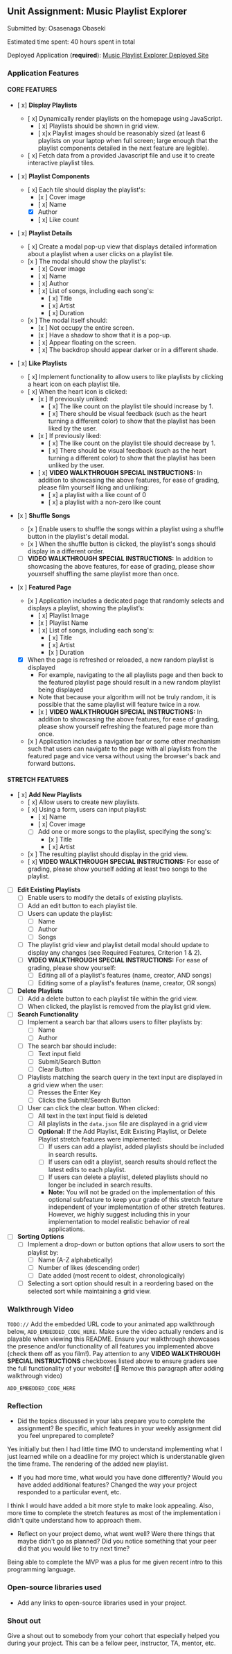 ## Unit Assignment: Music Playlist Explorer

Submitted by: Osasenaga Obaseki

Estimated time spent: 40 hours spent in total

Deployed Application (**required**): [Music Playlist Explorer Deployed Site](ADD_LINK_HERE)

### Application Features

#### CORE FEATURES

- [ x] **Display Playlists**
  - [ x] Dynamically render playlists on the homepage using JavaScript.
    - [ x] Playlists should be shown in grid view.
    - [ x]x Playlist images should be reasonably sized (at least 6 playlists on your laptop when full screen; large enough that the playlist components detailed in the next feature are legible).
  - [ x] Fetch data from a provided Javascript file and use it to create interactive playlist tiles.

- [ x] **Playlist Components**
  - [ x] Each tile should display the playlist's:
    - [x ] Cover image
    - [ x] Name
    - [x] Author
    - [ x] Like count

- [ x] **Playlist Details**
  - [ x] Create a modal pop-up view that displays detailed information about a playlist when a user clicks on a playlist tile.
  - [x ] The modal should show the playlist's:
    - [ x] Cover image
    - [ x] Name
    - [ x] Author
    - [ x] List of songs, including each song's:
      - [ x] Title
      - [ x] Artist
      - [ x] Duration
  - [x ] The modal itself should:
    - [x ] Not occupy the entire screen.
    - [x ] Have a shadow to show that it is a pop-up.
    - [ x] Appear floating on the screen.
    - [ x] The backdrop should appear darker or in a different shade.

- [ x] **Like Playlists**
  - [ x] Implement functionality to allow users to like playlists by clicking a heart icon on each playlist tile.
  - [ x] When the heart icon is clicked:
    - [x ] If previously unliked:
      - [ x] The like count on the playlist tile should increase by 1.
      - [ x] There should be visual feedback (such as the heart turning a different color) to show that the playlist has been liked by the user.
    - [x ] If previously liked:
      - [ x] The like count on the playlist tile should decrease by 1.
      - [ x] There should be visual feedback (such as the heart turning a different color) to show that the playlist has been unliked by the user.
    - [ x] **VIDEO WALKTHROUGH SPECIAL INSTRUCTIONS:** In addition to showcasing the above features, for ease of grading, please film yourself liking and unliking:
      - [ x] a playlist with a like count of 0
      - [ x] a playlist with a non-zero like count

- [x ] **Shuffle Songs**
  - [x ] Enable users to shuffle the songs within a playlist using a shuffle button in the playlist's detail modal.
  - [x ] When the shuffle button is clicked, the playlist's songs should display in a different order.
  - [ ] **VIDEO WALKTHROUGH SPECIAL INSTRUCTIONS:** In addition to showcasing the above features, for ease of grading, please show youxrself shuffling the same playlist more than once. 
  
- [x ] **Featured Page**
  - [x ] Application includes a dedicated page that randomly selects and displays a playlist, showing the playlist’s:
    - [ x] Playlist Image
    - [x ] Playlist Name
    - [ x] List of songs, including each song's:
      - [ x] Title
      - [ x] Artist
      - [x ] Duration
  - [x] When the page is refreshed or reloaded, a new random playlist is displayed
    - For example, navigating to the all playlists page and then back to the featured playlist page should result in a new random playlist being displayed
    - Note that because your algorithm will not be truly random, it is possible that the same playlist will feature twice in a row. 
    - [x ] **VIDEO WALKTHROUGH SPECIAL INSTRUCTIONS:** In addition to showcasing the above features, for ease of grading, please show yourself refreshing the featured page more than once. 
  - [x ] Application includes a navigation bar or some other mechanism such that users can navigate to the page with all playlists from the featured page and vice versa without using the browser's back and forward buttons. 

#### STRETCH FEATURES

- [ x] **Add New Playlists**
  - [ x] Allow users to create new playlists.
  - [ x] Using a form, users can input playlist:
    - [ x] Name
    - [ x] Cover image
    - [ ] Add one or more songs to the playlist, specifying the song's:
      - [x ] Title
      - [ x] Artist
  - [x ] The resulting playlist should display in the grid view.
  - [ x] **VIDEO WALKTHROUGH SPECIAL INSTRUCTIONS:** For ease of grading, please show yourself adding at least two songs to the playlist. 

- [ ] **Edit Existing Playlists**
  - [ ] Enable users to modify the details of existing playlists.
  - [ ] Add an edit button to each playlist tile.
  - [ ] Users can update the playlist:
    - [ ] Name
    - [ ] Author
    - [ ] Songs
  - [ ] The playlist grid view and playlist detail modal should update to display any changes (see Required Features, Criterion 1 & 2).
  - [ ] **VIDEO WALKTHROUGH SPECIAL INSTRUCTIONS:** For ease of grading, please show yourself:
    - [ ] Editing all of a playlist's features (name, creator, AND songs)
    - [ ] Editing some of a playlist's features (name, creator, OR songs) 

- [ ] **Delete Playlists**
  - [ ] Add a delete button to each playlist tile within the grid view.
  - [ ] When clicked, the playlist is removed from the playlist grid view.

- [ ] **Search Functionality**
  - [ ] Implement a search bar that allows users to filter playlists by:
    - [ ] Name 
    - [ ] Author
  - [ ] The search bar should include:
    - [ ] Text input field
    - [ ] Submit/Search Button
    - [ ] Clear Button
  - [ ] Playlists matching the search query in the text input are displayed in a grid view when the user:
    - [ ] Presses the Enter Key
    - [ ] Clicks the Submit/Search Button 
  - [ ] User can click the clear button. When clicked:
    - [ ] All text in the text input field is deleted
    - [ ] All playlists in the `data.json` file are displayed in a grid view
    - [ ] **Optional:** If the Add Playlist, Edit Existing Playlist, or Delete Playlist stretch features were implemented:
      - [ ] If users can add a playlist, added playlists should be included in search results.
      - [ ] If users can edit a playlist, search results should reflect the latest edits to each playlist.
      - [ ] If users can delete a playlist, deleted playlists should no longer be included in search results.
      - **Note:** You will not be graded on the implementation of this optional subfeature to keep your grade of this stretch feature independent of your implementation of other stretch features. However, we highly suggest including this in your implementation to model realistic behavior of real applications. 

- [ ] **Sorting Options**
  - [ ] Implement a drop-down or button options that allow users to sort the playlist by:
    - [ ] Name (A-Z alphabetically)
    - [ ] Number of likes (descending order)
    - [ ] Date added (most recent to oldest, chronologically)
  - [ ] Selecting a sort option should result in a reordering based on the selected sort while maintaining a grid view.

### Walkthrough Video

`TODO://` Add the embedded URL code to your animated app walkthrough below, `ADD_EMBEDDED_CODE_HERE`. Make sure the video actually renders and is playable when viewing this README. Ensure your walkthrough showcases the presence and/or functionality of all features you implemented above (check them off as you film!). Pay attention to any **VIDEO WALKTHROUGH SPECIAL INSTRUCTIONS** checkboxes listed above to ensure graders see the full functionality of your website! (🚫 Remove this paragraph after adding walkthrough video)

`ADD_EMBEDDED_CODE_HERE`

### Reflection

* Did the topics discussed in your labs prepare you to complete the assignment? Be specific, which features in your weekly assignment did you feel unprepared to complete?

Yes initially but then I had little time IMO to understand implementing what I just learned while on a deadline for my project which is understanable given the time frame. The rendering of the added new playlist.

* If you had more time, what would you have done differently? Would you have added additional features? Changed the way your project responded to a particular event, etc.
  
 I think I would have added a bit more style to make look appealing. Also, more time to complete the stretch features as most of the implementation i didn't quite understand how to approach them.

* Reflect on your project demo, what went well? Were there things that maybe didn't go as planned? Did you notice something that your peer did that you would like to try next time?

Being able to complete the MVP  was a plus for me given recent intro to this programming language.


### Open-source libraries used

- Add any links to open-source libraries used in your project.

### Shout out

Give a shout out to somebody from your cohort that especially helped you during your project. This can be a fellow peer, instructor, TA, mentor, etc. 
